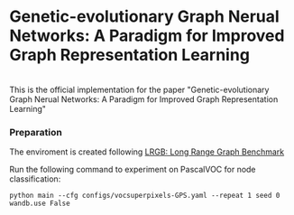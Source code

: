 # Genetic-evolutionary Graph Nerual Networks: A Paradigm for Improved Graph Representation Learning  

<br>
This is the official implementation for the paper "Genetic-evolutionary Graph Nerual Networks: A Paradigm for Improved Graph Representation Learning" 

### Preparation
The enviroment is created following [LRGB: Long Range Graph Benchmark](https://github.com/vijaydwivedi75/lrgb)

Run the following command to experiment on PascalVOC for node classification:

```
python main --cfg configs/vocsuperpixels-GPS.yaml --repeat 1 seed 0 wandb.use False
```


<!--
**genetic-gnn/genetic-gnn** is a ✨ _special_ ✨ repository because its `README.md` (this file) appears on your GitHub profile.

Here are some ideas to get you started:

- 🔭 I’m currently working on ...
- 🌱 I’m currently learning ...
- 👯 I’m looking to collaborate on ...
- 🤔 I’m looking for help with ...
- 💬 Ask me about ...
- 📫 How to reach me: ...
- 😄 Pronouns: ...
- ⚡ Fun fact: ...
-->

